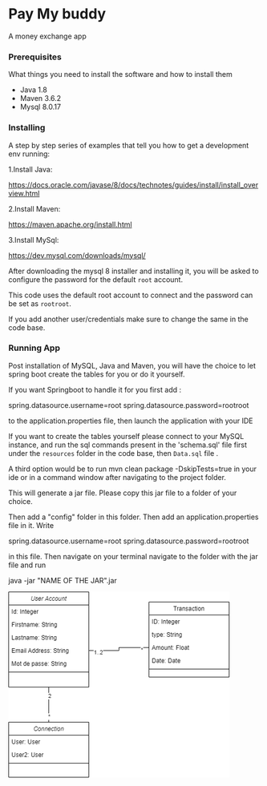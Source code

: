# Pay My buddy
A money exchange app

### Prerequisites

What things you need to install the software and how to install them

- Java 1.8
- Maven 3.6.2
- Mysql 8.0.17

### Installing

A step by step series of examples that tell you how to get a development env running:

1.Install Java:

https://docs.oracle.com/javase/8/docs/technotes/guides/install/install_overview.html

2.Install Maven:

https://maven.apache.org/install.html

3.Install MySql:

https://dev.mysql.com/downloads/mysql/

After downloading the mysql 8 installer and installing it, you will be asked to configure the password for the default `root` account.

This code uses the default root account to connect and the password can be set as `rootroot`.

If you add another user/credentials make sure to change the same in the code base.

### Running App

Post installation of MySQL, Java and Maven, you will have the choice to let spring boot create the tables for you or do it yourself.

If you want Springboot to handle it for you first add :

spring.datasource.username=root
spring.datasource.password=rootroot

to the application.properties file, then launch the application with your IDE

If you want to create the tables yourself please connect to your MySQL instance, and run the sql commands present in the 'schema.sql' file first under the `resources` folder in the code base, then `Data.sql` file .

A third option would be to run mvn clean package -DskipTests=true in your ide or in a command window after navigating to the project folder. 

This will generate a jar file. Please copy this jar file to a folder of your choice.

Then add a "config" folder in this folder. Then add an application.properties file in it. Write 

spring.datasource.username=root
spring.datasource.password=rootroot

in this file. Then navigate on your terminal navigate to the folder with the jar file and run 

java -jar "NAME OF THE JAR".jar


![image](https://github.com/mafrax2/SpringSecurityAuth/blob/master/SpringSecurityAuth/src/main/resources/images/Class.png)

